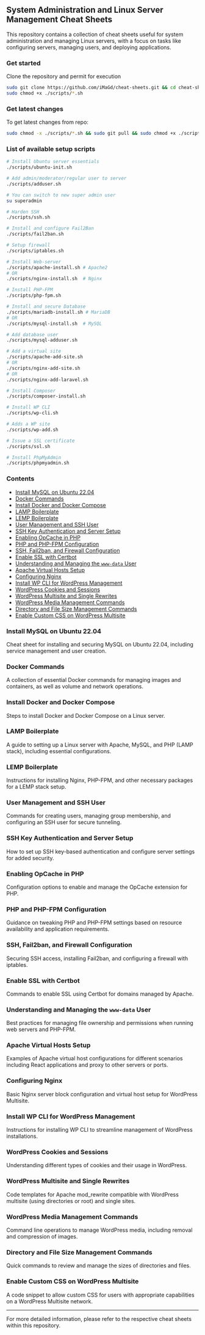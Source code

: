 ## System Administration and Linux Server Management Cheat Sheets

This repository contains a collection of cheat sheets useful for system administration and managing Linux servers, with a focus on tasks like configuring servers, managing users, and deploying applications.

### Get started

Clone the repository and permit for execution
```bash
sudo git clone https://github.com/iMaGd/cheat-sheets.git && cd cheat-sheets
sudo chmod +x ./scripts/*.sh
```

### Get latest changes

To get latest changes from repo:
```bash
sudo chmod -x ./scripts/*.sh && sudo git pull && sudo chmod +x ./scripts/*.sh
```

### List of available setup scripts

```bash
# Install Ubuntu server essentials
./scripts/ubuntu-init.sh

# Add admin/moderator/regular user to server
./scripts/adduser.sh

# You can switch to new super admin user
su superadmin

# Harden SSH
./scripts/ssh.sh

# Install and configure Fail2Ban
./scripts/fail2ban.sh

# Setup firewall
./scripts/iptables.sh

# Install Web-server
./scripts/apache-install.sh # Apache2
# OR
./scripts/nginx-install.sh  # Nginx

# Install PHP-FPM
./scripts/php-fpm.sh

# Install and secure Database
./scripts/mariadb-install.sh # MariaDB
# OR
./scripts/mysql-install.sh  # MySQL

# Add database user
./scripts/mysql-adduser.sh

# Add a virtual site
./scripts/apache-add-site.sh
# OR
./scripts/nginx-add-site.sh
# OR
./scripts/nginx-add-laravel.sh

# Install Composer
./scripts/composer-install.sh

# Install WP CLI
./scripts/wp-cli.sh

# Adds a WP site
./scripts/wp-add.sh

# Issue a SSL certificate
./scripts/ssl.sh

# Install PhpMyAdmin
./scripts/phpmyadmin.sh

```


### Contents

- [Install MySQL on Ubuntu 22.04](#install-mysql-on-ubuntu-2204)
- [Docker Commands](#docker-commands)
- [Install Docker and Docker Compose](#install-docker-and-docker-compose)
- [LAMP Boilerplate](#lamp-boilerplate)
- [LEMP Boilerplate](#lemp-boilerplate)
- [User Management and SSH User](#user-management-and-ssh-user)
- [SSH Key Authentication and Server Setup](#ssh-key-authentication-and-server-setup)
- [Enabling OpCache in PHP](#enabling-opcache-in-php)
- [PHP and PHP-FPM Configuration](#php-and-php-fpm-configuration)
- [SSH, Fail2ban, and Firewall Configuration](#ssh-fail2ban-and-firewall-configuration)
- [Enable SSL with Certbot](#enable-ssl-with-certbot)
- [Understanding and Managing the `www-data` User](#understanding-and-managing-the-www-data-user)
- [Apache Virtual Hosts Setup](#apache-virtual-hosts-setup)
- [Configuring Nginx](#configuring-nginx)
- [Install WP CLI for WordPress Management](#install-wp-cli-for-wordpress-management)
- [WordPress Cookies and Sessions](#wordpress-cookies-and-sessions)
- [WordPress Multisite and Single Rewrites](#wordpress-multisite-and-single-rewrites)
- [WordPress Media Management Commands](#wordpress-media-management-commands)
- [Directory and File Size Management Commands](#directory-and-file-size-management-commands)
- [Enable Custom CSS on WordPress Multisite](#enable-custom-css-on-wordpress-multisite)

### Install MySQL on Ubuntu 22.04
Cheat sheet for installing and securing MySQL on Ubuntu 22.04, including service management and user creation.

### Docker Commands
A collection of essential Docker commands for managing images and containers, as well as volume and network operations.

### Install Docker and Docker Compose
Steps to install Docker and Docker Compose on a Linux server.

### LAMP Boilerplate
A guide to setting up a Linux server with Apache, MySQL, and PHP (LAMP stack), including essential configurations.

### LEMP Boilerplate
Instructions for installing Nginx, PHP-FPM, and other necessary packages for a LEMP stack setup.

### User Management and SSH User
Commands for creating users, managing group membership, and configuring an SSH user for secure tunneling.

### SSH Key Authentication and Server Setup
How to set up SSH key-based authentication and configure server settings for added security.

### Enabling OpCache in PHP
Configuration options to enable and manage the OpCache extension for PHP.

### PHP and PHP-FPM Configuration
Guidance on tweaking PHP and PHP-FPM settings based on resource availability and application requirements.

### SSH, Fail2ban, and Firewall Configuration
Securing SSH access, installing Fail2ban, and configuring a firewall with iptables.

### Enable SSL with Certbot
Commands to enable SSL using Certbot for domains managed by Apache.

### Understanding and Managing the `www-data` User
Best practices for managing file ownership and permissions when running web servers and PHP-FPM.

### Apache Virtual Hosts Setup
Examples of Apache virtual host configurations for different scenarios including React applications and proxy to other servers or ports.

### Configuring Nginx
Basic Nginx server block configuration and virtual host setup for WordPress Multisite.

### Install WP CLI for WordPress Management
Instructions for installing WP CLI to streamline management of WordPress installations.

### WordPress Cookies and Sessions
Understanding different types of cookies and their usage in WordPress.

### WordPress Multisite and Single Rewrites
Code templates for Apache mod_rewrite compatible with WordPress multisite (using directories or root) and single sites.

### WordPress Media Management Commands
Command line operations to manage WordPress media, including removal and compression of images.

### Directory and File Size Management Commands
Quick commands to review and manage the sizes of directories and files.

### Enable Custom CSS on WordPress Multisite
A code snippet to allow custom CSS for users with appropriate capabilities on a WordPress Multisite network.

---
For more detailed information, please refer to the respective cheat sheets within this repository.
